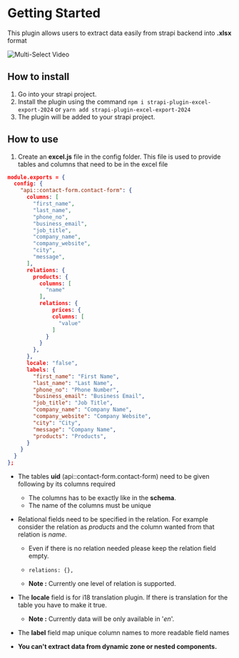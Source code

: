 <!-- # Matchbox Export

This plugin allows users to generate and download excel files directly from a strapi application, streamlining data management and analysis. With intuitive configuration options, users can define the data to be included in the excel file.The plugin is designed to be user-friendly, offering a seamless experience for both developers and end-users. -->

# Getting Started

This plugin allows users to extract data easily from strapi backend into **.xlsx** format

![Multi-Select Video](./screenshots/working.gif)

## How to install

1.  Go into your strapi project.
2.  Install the plugin using the command `npm i strapi-plugin-excel-export-2024` or `yarn add strapi-plugin-excel-export-2024`
3.  The plugin will be added to your strapi project.

## How to use

1.  Create an **excel.js** file in the config folder. This file is used to provide tables and columns that need to be in the excel file

```json
module.exports = {
  config: {
    "api::contact-form.contact-form": {
      columns: [
        "first_name",
        "last_name",
        "phone_no",
        "business_email",
        "job_title",
        "company_name",
        "company_website",
        "city",
        "message",
      ],
      relations: {
        products: {
          columns: [
            "name"
          ],
          relations: {
              prices: {
              columns: [
                "value"
              ]
            }
          }
        },
      },
      locale: "false",
      labels: {
        "first_name": "First Name",
        "last_name": "Last Name",
        "phone_no": "Phone Number",
        "business_email": "Business Email",
        "job_title": "Job Title",
        "company_name": "Company Name",
        "company_website": "Company Website",
        "city": "City",
        "message": "Company Name",
        "products": "Products",
      }
    }
  }
};
```

- The tables **uid** (api::contact-form.contact-form) need to be given following by its columns required
  - The columns has to be exactly like in the **schema**.
  - The name of the columns must be unique
- Relational fields need to be specified in the relation. For example consider the relation as _products_ and the column wanted from that relation is _name_.

  - Even if there is no relation needed please keep the relation field empty.

  - `relations: {},`

  - **Note :** Currently one level of relation is supported.

- The **locale** field is for i18 translation plugin. If there is translation for the table you have to make it true.

  - **Note :** Currently data will be only available in '_en_'.

- The **label** field map unique column names to more readable field names

- **You can't extract data from dynamic zone or nested components.**
